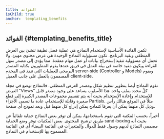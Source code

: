 ```yaml
---
title: الفوائد
isChild: true
anchor:  templating_benefits
---
```


## الفوائد {#templating_benefits_title}

تكمن الفائدة الأساسية لإستخدام النماذج هي عملية فصل نظيفة تنشئ بين العرض المنطقي وبقية البرنامج.
تكون مسؤولية النماذج الوحيدة هي عرض محتوى مهيئ. ولا تحمل أي مسؤولية تنفيذ إستخراج بيانات أو عمل مهام معقدة. مما يؤدي
إلى مصدر سهل القراءة ويكون مفيد خاصة في بيئة العمل في فريق عندها يقوم المطورون بكتابة المصدر البرمجي للعمليات التي
تنفذ في المخدم server-side (Controller و Models) ويقوم المصممون بالعمل على جانب العميل client-side.

تقوم النماذج أيضا بتطوير تنظيم شكل ومصدر العرض المنطقي. فالنماذج توضع في مجلد العرض "Views"
كلٌ محدد بملف واحد. هذا الأسلوب يساعد على وجود مصدر قابل للإستخدام وإعادة الإستخدام بحيث أنه يتم تقسيم مجموعات المصدر الكبيرة
إلى قطع صغيرة وقابلة للإستخدام، عادة ما تسمى الأجزاء Partials. مثلاً في الموقع هنالك رأس وذيل كل منهما يمكن أن يعرفا كنماذج
يمكن إدراج كل منهما قبل وبعد نموذج أي صفحة.

أخيراً، بحسب المكتبة التي تقوم باستخدامها، يمكن أن توفر بعض النماذج حماية تلقائياً عن طريق ترشيح المحتوى.
بعض المكتبات توفر وضع الحماية sand-boxing بحيث أنه مصممي النماذج لديهم وصول فقط للدوال والمتغيرات في القائمة البيضاء
أي في القائمة المسموح بها للإستخدام في النماذج.